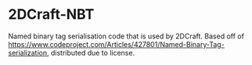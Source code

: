 # 2DCraft-NBT
Named binary tag serialisation code that is used by 2DCraft.
Based off of https://www.codeproject.com/Articles/427801/Named-Binary-Tag-serialization, distributed due to license.
